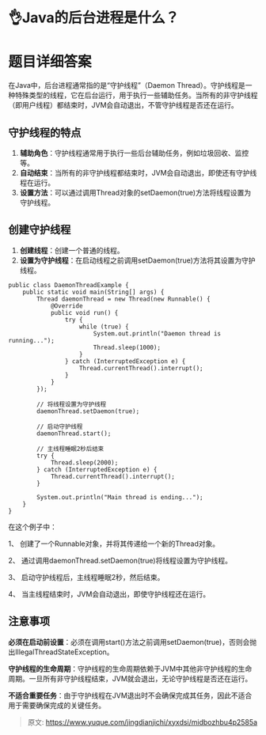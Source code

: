 # 👌Java的后台进程是什么？

# 题目详细答案
在Java中，后台进程通常指的是“守护线程”（Daemon Thread）。守护线程是一种特殊类型的线程，它在后台运行，用于执行一些辅助任务。当所有的非守护线程（即用户线程）都结束时，JVM会自动退出，不管守护线程是否还在运行。

## 守护线程的特点
1. **辅助角色**：守护线程通常用于执行一些后台辅助任务，例如垃圾回收、监控等。
2. **自动结束**：当所有的非守护线程都结束时，JVM会自动退出，即使还有守护线程在运行。
3. **设置方法**：可以通过调用Thread对象的setDaemon(true)方法将线程设置为守护线程。

## 创建守护线程
1. **创建线程**：创建一个普通的线程。
2. **设置为守护线程**：在启动线程之前调用setDaemon(true)方法将其设置为守护线程。

```plain
public class DaemonThreadExample {
    public static void main(String[] args) {
        Thread daemonThread = new Thread(new Runnable() {
            @Override
            public void run() {
                try {
                    while (true) {
                        System.out.println("Daemon thread is running...");
                        Thread.sleep(1000);
                    }
                } catch (InterruptedException e) {
                    Thread.currentThread().interrupt();
                }
            }
        });

        // 将线程设置为守护线程
        daemonThread.setDaemon(true);

        // 启动守护线程
        daemonThread.start();

        // 主线程睡眠2秒后结束
        try {
            Thread.sleep(2000);
        } catch (InterruptedException e) {
            Thread.currentThread().interrupt();
        }

        System.out.println("Main thread is ending...");
    }
}
```

在这个例子中：

1、 创建了一个Runnable对象，并将其传递给一个新的Thread对象。

2、 通过调用daemonThread.setDaemon(true)将线程设置为守护线程。

3、 启动守护线程后，主线程睡眠2秒，然后结束。

4、 当主线程结束时，JVM会自动退出，即使守护线程还在运行。

## 注意事项
**必须在启动前设置**：必须在调用start()方法之前调用setDaemon(true)，否则会抛出IllegalThreadStateException。

**守护线程的生命周期**：守护线程的生命周期依赖于JVM中其他非守护线程的生命周期。一旦所有非守护线程结束，JVM就会退出，无论守护线程是否还在运行。

**不适合重要任务**：由于守护线程在JVM退出时不会确保完成其任务，因此不适合用于需要确保完成的关键任务。



> 原文: <https://www.yuque.com/jingdianjichi/xyxdsi/midbozhbu4p2585a>